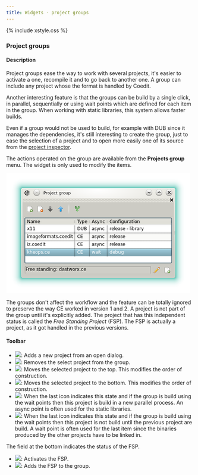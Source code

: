 ```yaml
---
title: Widgets - project groups
---
```


{% include xstyle.css %}

### Project groups

#### Description

Project groups ease the way to work with several projects, it's easier to activate a one, recompile it and to go back to another one. 
A group can include any project whose the format is handled by Coedit.

Another interesting feature is that the groups can be build by a single click, in parallel, sequentially or using wait points which are defined for each item in the group. When working with static libraries, this system allows faster builds.

Even if a group would not be used to build, for example with DUB since it manages the dependencies, it's still interesting to create the group, just to ease the selection of a project and to open more easily one of its source from the [project inspector](widgets_project_inspector).

The actions operated on the group are available from the **Projects group** menu. The widget is only used to modify the items.

![](img/widgets_projects_groups.png)

The groups don't affect the workflow and the feature can be totally ignored to preserve the way CE worked in version 1 and 2. 
A project is not part of the group until it's explicitly added. The project that has this independent status is called the _Free Standing Project_ (FSP).
The FSP is actually a project, as it got handled in the previous versions.

#### Toolbar

- <img src="{%include icurl%}file/document_add.png" class="tlbric"/>: Adds a new project from an open dialog.
- <img src="{%include icurl%}file/document_delete.png" class="tlbric"/>: Removes the select project from the group.
- <img src="{%include icurl%}arrow/arrow_up.png" class="tlbric"/>: Moves the selected project to the top. This modifies the order of construction.
- <img src="{%include icurl%}arrow/arrow_down.png" class="tlbric"/>: Moves the selected project to the bottom. This modifies the order of construction.
- <img src="{%include icurl%}arrow/arrow_divide.png" class="tlbric"/>: When the last icon indicates this state and if the group is build using the wait points then this project is build in a new parallel process. An async point is often used for the static libraries.
- <img src="{%include icurl%}arrow/arrow_join.png" class="tlbric"/>: When the last icon indicates this state and if the group is build using the wait points then this project is not build until the previous project are build. A wait point is often used for the last item since the binaries produced by the other projects have to be linked in.

The field at the bottom indicates the status of the FSP.

- <img src="{%include icurl%}other/pencil.png" class="tlbric"/>: Activates the FSP.
- <img src="{%include icurl%}file/document_add.png" class="tlbric"/>: Adds the FSP to the group.